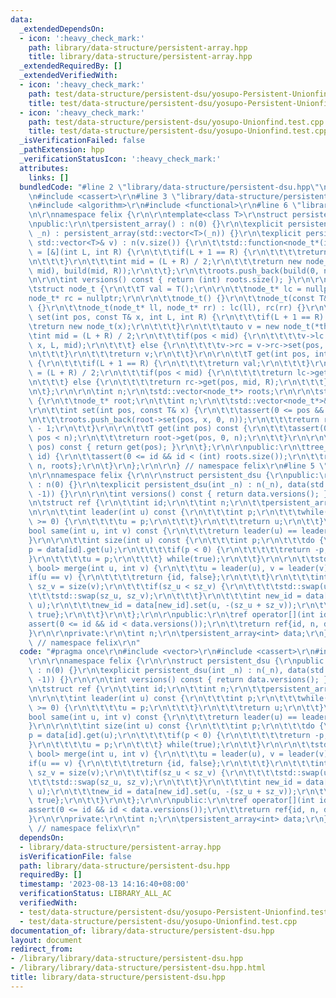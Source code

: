 ```yaml
---
data:
  _extendedDependsOn:
  - icon: ':heavy_check_mark:'
    path: library/data-structure/persistent-array.hpp
    title: library/data-structure/persistent-array.hpp
  _extendedRequiredBy: []
  _extendedVerifiedWith:
  - icon: ':heavy_check_mark:'
    path: test/data-structure/persistent-dsu/yosupo-Persistent-Unionfind.test.cpp
    title: test/data-structure/persistent-dsu/yosupo-Persistent-Unionfind.test.cpp
  - icon: ':heavy_check_mark:'
    path: test/data-structure/persistent-dsu/yosupo-Unionfind.test.cpp
    title: test/data-structure/persistent-dsu/yosupo-Unionfind.test.cpp
  _isVerificationFailed: false
  _pathExtension: hpp
  _verificationStatusIcon: ':heavy_check_mark:'
  attributes:
    links: []
  bundledCode: "#line 2 \"library/data-structure/persistent-dsu.hpp\"\n#include <vector>\r\
    \n#include <cassert>\r\n#line 3 \"library/data-structure/persistent-array.hpp\"\
    \n#include <algorithm>\r\n#include <functional>\r\n#line 6 \"library/data-structure/persistent-array.hpp\"\
    \n\r\nnamespace felix {\r\n\r\ntemplate<class T>\r\nstruct persistent_array {\r\
    \npublic:\r\n\tpersistent_array() : n(0) {}\r\n\texplicit persistent_array(int\
    \ _n) : persistent_array(std::vector<T>(_n)) {}\r\n\texplicit persistent_array(const\
    \ std::vector<T>& v) : n(v.size()) {\r\n\t\tstd::function<node_t*(int, int)> build\
    \ = [&](int L, int R) {\r\n\t\t\tif(L + 1 == R) {\r\n\t\t\t\treturn new node_t(v[L]);\r\
    \n\t\t\t}\r\n\t\t\tint mid = (L + R) / 2;\r\n\t\t\treturn new node_t(build(L,\
    \ mid), build(mid, R));\r\n\t\t};\r\n\t\troots.push_back(build(0, n));\r\n\t}\r\
    \n\r\n\tint versions() const { return (int) roots.size(); }\r\n\r\nprivate:\r\n\
    \tstruct node_t {\r\n\t\tT val = T();\r\n\r\n\t\tnode_t* lc = nullptr;\r\n\t\t\
    node_t* rc = nullptr;\r\n\r\n\t\tnode_t() {}\r\n\t\tnode_t(const T& x) : val(x)\
    \ {}\r\n\t\tnode_t(node_t* ll, node_t* rr) : lc(ll), rc(rr) {}\r\n\r\n\t\tnode_t*\
    \ set(int pos, const T& x, int L, int R) {\r\n\t\t\tif(L + 1 == R) {\r\n\t\t\t\
    \treturn new node_t(x);\r\n\t\t\t}\r\n\t\t\tauto v = new node_t(*this);\r\n\t\t\
    \tint mid = (L + R) / 2;\r\n\t\t\tif(pos < mid) {\r\n\t\t\t\tv->lc = v->lc->set(pos,\
    \ x, L, mid);\r\n\t\t\t} else {\r\n\t\t\t\tv->rc = v->rc->set(pos, x, mid, R);\r\
    \n\t\t\t}\r\n\t\t\treturn v;\r\n\t\t}\r\n\r\n\t\tT get(int pos, int L, int R)\
    \ {\r\n\t\t\tif(L + 1 == R) {\r\n\t\t\t\treturn val;\r\n\t\t\t}\r\n\t\t\tint mid\
    \ = (L + R) / 2;\r\n\t\t\tif(pos < mid) {\r\n\t\t\t\treturn lc->get(pos, L, mid);\r\
    \n\t\t\t} else {\r\n\t\t\t\treturn rc->get(pos, mid, R);\r\n\t\t\t}\r\n\t\t}\r\
    \n\t};\r\n\r\n\tint n;\r\n\tstd::vector<node_t*> roots;\r\n\r\n\tstruct tree_ref\
    \ {\r\n\t\tnode_t* root;\r\n\t\tint n;\r\n\t\tstd::vector<node_t*>& roots;\r\n\
    \r\n\t\tint set(int pos, const T& x) {\r\n\t\t\tassert(0 <= pos && pos < n);\r\
    \n\t\t\troots.push_back(root->set(pos, x, 0, n));\r\n\t\t\treturn roots.size()\
    \ - 1;\r\n\t\t}\r\n\r\n\t\tT get(int pos) const {\r\n\t\t\tassert(0 <= pos &&\
    \ pos < n);\r\n\t\t\treturn root->get(pos, 0, n);\r\n\t\t}\r\n\r\n\t\tT operator[](int\
    \ pos) const { return get(pos); }\r\n\t};\r\n\r\npublic:\r\n\ttree_ref operator[](int\
    \ id) {\r\n\t\tassert(0 <= id && id < (int) roots.size());\r\n\t\treturn tree_ref{roots[id],\
    \ n, roots};\r\n\t}\r\n};\r\n\r\n} // namespace felix\r\n#line 5 \"library/data-structure/persistent-dsu.hpp\"\
    \n\r\nnamespace felix {\r\n\r\nstruct persistent_dsu {\r\npublic:\r\n\tpersistent_dsu()\
    \ : n(0) {}\r\n\texplicit persistent_dsu(int _n) : n(_n), data(std::vector<int>(_n,\
    \ -1)) {}\r\n\r\n\tint versions() const { return data.versions(); }\r\n\r\nprivate:\r\
    \n\tstruct ref {\r\n\t\tint id;\r\n\t\tint n;\r\n\t\tpersistent_array<int>& data;\r\
    \n\r\n\t\tint leader(int u) const {\r\n\t\t\tint p;\r\n\t\t\twhile((p = data[id].get(u))\
    \ >= 0) {\r\n\t\t\t\tu = p;\r\n\t\t\t}\r\n\t\t\treturn u;\r\n\t\t}\r\n\r\n\t\t\
    bool same(int u, int v) const {\r\n\t\t\treturn leader(u) == leader(v);\r\n\t\t\
    }\r\n\r\n\t\tint size(int u) const {\r\n\t\t\tint p;\r\n\t\t\tdo {\r\n\t\t\t\t\
    p = data[id].get(u);\r\n\t\t\t\tif(p < 0) {\r\n\t\t\t\t\treturn -p;\r\n\t\t\t\t\
    }\r\n\t\t\t\tu = p;\r\n\t\t\t} while(true);\r\n\t\t}\r\n\r\n\t\tstd::pair<int,\
    \ bool> merge(int u, int v) {\r\n\t\t\tu = leader(u), v = leader(v);\r\n\t\t\t\
    if(u == v) {\r\n\t\t\t\treturn {id, false};\r\n\t\t\t}\r\n\t\t\tint sz_u = size(u),\
    \ sz_v = size(v);\r\n\t\t\tif(sz_u < sz_v) {\r\n\t\t\t\tstd::swap(u, v);\r\n\t\
    \t\t\tstd::swap(sz_u, sz_v);\r\n\t\t\t}\r\n\t\t\tint new_id = data[id].set(v,\
    \ u);\r\n\t\t\tnew_id = data[new_id].set(u, -(sz_u + sz_v));\r\n\t\t\treturn {new_id,\
    \ true};\r\n\t\t}\r\n\t};\r\n\r\npublic:\r\n\tref operator[](int id) {\r\n\t\t\
    assert(0 <= id && id < data.versions());\r\n\t\treturn ref{id, n, data};\r\n\t\
    }\r\n\r\nprivate:\r\n\tint n;\r\n\tpersistent_array<int> data;\r\n};\r\n\r\n}\
    \ // namespace felix\r\n"
  code: "#pragma once\r\n#include <vector>\r\n#include <cassert>\r\n#include \"persistent-array.hpp\"\
    \r\n\r\nnamespace felix {\r\n\r\nstruct persistent_dsu {\r\npublic:\r\n\tpersistent_dsu()\
    \ : n(0) {}\r\n\texplicit persistent_dsu(int _n) : n(_n), data(std::vector<int>(_n,\
    \ -1)) {}\r\n\r\n\tint versions() const { return data.versions(); }\r\n\r\nprivate:\r\
    \n\tstruct ref {\r\n\t\tint id;\r\n\t\tint n;\r\n\t\tpersistent_array<int>& data;\r\
    \n\r\n\t\tint leader(int u) const {\r\n\t\t\tint p;\r\n\t\t\twhile((p = data[id].get(u))\
    \ >= 0) {\r\n\t\t\t\tu = p;\r\n\t\t\t}\r\n\t\t\treturn u;\r\n\t\t}\r\n\r\n\t\t\
    bool same(int u, int v) const {\r\n\t\t\treturn leader(u) == leader(v);\r\n\t\t\
    }\r\n\r\n\t\tint size(int u) const {\r\n\t\t\tint p;\r\n\t\t\tdo {\r\n\t\t\t\t\
    p = data[id].get(u);\r\n\t\t\t\tif(p < 0) {\r\n\t\t\t\t\treturn -p;\r\n\t\t\t\t\
    }\r\n\t\t\t\tu = p;\r\n\t\t\t} while(true);\r\n\t\t}\r\n\r\n\t\tstd::pair<int,\
    \ bool> merge(int u, int v) {\r\n\t\t\tu = leader(u), v = leader(v);\r\n\t\t\t\
    if(u == v) {\r\n\t\t\t\treturn {id, false};\r\n\t\t\t}\r\n\t\t\tint sz_u = size(u),\
    \ sz_v = size(v);\r\n\t\t\tif(sz_u < sz_v) {\r\n\t\t\t\tstd::swap(u, v);\r\n\t\
    \t\t\tstd::swap(sz_u, sz_v);\r\n\t\t\t}\r\n\t\t\tint new_id = data[id].set(v,\
    \ u);\r\n\t\t\tnew_id = data[new_id].set(u, -(sz_u + sz_v));\r\n\t\t\treturn {new_id,\
    \ true};\r\n\t\t}\r\n\t};\r\n\r\npublic:\r\n\tref operator[](int id) {\r\n\t\t\
    assert(0 <= id && id < data.versions());\r\n\t\treturn ref{id, n, data};\r\n\t\
    }\r\n\r\nprivate:\r\n\tint n;\r\n\tpersistent_array<int> data;\r\n};\r\n\r\n}\
    \ // namespace felix\r\n"
  dependsOn:
  - library/data-structure/persistent-array.hpp
  isVerificationFile: false
  path: library/data-structure/persistent-dsu.hpp
  requiredBy: []
  timestamp: '2023-08-13 14:16:40+08:00'
  verificationStatus: LIBRARY_ALL_AC
  verifiedWith:
  - test/data-structure/persistent-dsu/yosupo-Persistent-Unionfind.test.cpp
  - test/data-structure/persistent-dsu/yosupo-Unionfind.test.cpp
documentation_of: library/data-structure/persistent-dsu.hpp
layout: document
redirect_from:
- /library/library/data-structure/persistent-dsu.hpp
- /library/library/data-structure/persistent-dsu.hpp.html
title: library/data-structure/persistent-dsu.hpp
---
```

